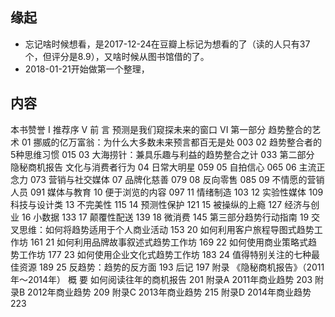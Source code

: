 ##  缘起
+ 忘记啥时候想看，是2017-12-24在豆瓣上标记为想看的了（读的人只有37个，但评分是8.9），又啥时候从图书馆借的了。
+ 2018-01-21开始做第一个整理，

##  内容
本书赞誉 I
推荐序 V
前 言 预测是我们窥探未来的窗口 VI
第一部分 趋势整合的艺术
01 挪威的亿万富翁：为什么大多数未来预言都百无是处 003
02 趋势整合者的5种思维习惯 015
03 大海捞针：兼具乐趣与利益的趋势整合之计 033
第二部分 隐秘商机报告
文化与消费者行为
04 日常大明星 059
05 自拍信心 065
06 主流正念力 073
营销与社交媒体
07 品牌化慈善 079
08 反向零售 085
09 不情愿的营销人员 091
媒体与教育
10 便于浏览的内容 097
11 情绪制造 103
12 实验性媒体 109
科技与设计类
13 不完美性 115
14 预测性保护 121
15 被操纵的上瘾 127
经济与创业
16 小数据 133
17 颠覆性配送 139
18 微消费 145
第三部分趋势行动指南
19 交叉思维：如何将趋势适用于个人商业活动 153
20 如何利用客户旅程导图式趋势工作坊 161
21 如何利用品牌故事叙述式趋势工作坊 169
22 如何使用商业策略式趋势工作坊 177
23 如何使用企业文化式趋势工作坊 183
24 值得特别关注的七种最佳资源 189
25 反趋势：趋势的反方面 193
后记 197
附录
《隐秘商机报告》（2011年～2014年）
概 要 如何阅读往年的商机报告 201
附录A 2011年商业趋势 203
附录B 2012年商业趋势 209
附录C 2013年商业趋势 215
附录D 2014年商业趋势 223